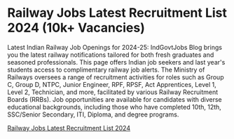 # Railway Jobs Latest Recruitment List 2024 (10k+ Vacancies)

Latest Indian Railway Job Openings for 2024-25: IndGovtJobs Blog brings you the latest railway notifications tailored for both fresh graduates and seasoned professionals. This page offers Indian job seekers and last year's students access to complimentary railway job alerts. The Ministry of Railways oversees a range of recruitment activities for roles such as Group C, Group D, NTPC, Junior Engineer, RPF, RPSF, Act Apprentices, Level 1, Level 2, Technician, and more, facilitated by various Railway Recruitment Boards (RRBs). Job opportunities are available for candidates with diverse educational backgrounds, including those who have completed 10th, 12th, SSC/Senior Secondary, ITI, Diploma, and degree programs.

<a href="https://financeloanapprove.blogspot.com/2024/09/student-loan-forbearance.html"> Railway Jobs Latest Recruitment List 2024</a>
